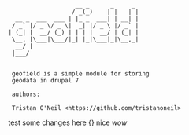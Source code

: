                        __ _      _     _ 
                      / _(_)    | |   | |
      __ _  ___  ___ | |_ _  ___| | __| |
     / _` |/ _ \/ _ \|  _| |/ _ \ |/ _` |
    | (_| |  __/ (_) | | | |  __/ | (_| |
     \__, |\___|\___/|_| |_|\___|_|\__,_|
      __/ |                              
     |___/                               


     geofield is a simple module for storing
     geodata in drupal 7

     authors:

     Tristan O'Neil <https://github.com/tristanoneil>

test some changes here
	{}
    nice
    *wow*